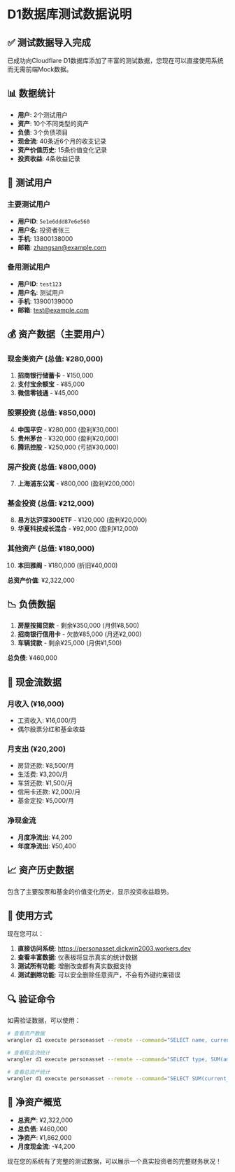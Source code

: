 # D1数据库测试数据说明

## ✅ 测试数据导入完成

已成功向Cloudflare D1数据库添加了丰富的测试数据，您现在可以直接使用系统而无需前端Mock数据。

## 📊 数据统计

- **用户**: 2个测试用户
- **资产**: 10个不同类型的资产 
- **负债**: 3个负债项目
- **现金流**: 40条近6个月的收支记录
- **资产价值历史**: 15条价值变化记录
- **投资收益**: 4条收益记录

## 👤 测试用户

### 主要测试用户
- **用户ID**: `5e1e6ddd87e6e560`
- **用户名**: 投资者张三
- **手机**: 13800138000
- **邮箱**: zhangsan@example.com

### 备用测试用户  
- **用户ID**: `test123`
- **用户名**: 测试用户
- **手机**: 13900139000
- **邮箱**: test@example.com

## 💰 资产数据（主要用户）

### 现金类资产 (总值: ¥280,000)
1. **招商银行储蓄卡** - ¥150,000
2. **支付宝余额宝** - ¥85,000
3. **微信零钱通** - ¥45,000

### 股票投资 (总值: ¥850,000)
4. **中国平安** - ¥280,000 (盈利¥30,000)
5. **贵州茅台** - ¥320,000 (盈利¥20,000) 
6. **腾讯控股** - ¥250,000 (亏损¥30,000)

### 房产投资 (总值: ¥800,000)
7. **上海浦东公寓** - ¥800,000 (盈利¥200,000)

### 基金投资 (总值: ¥212,000)
8. **易方达沪深300ETF** - ¥120,000 (盈利¥20,000)
9. **华夏科技成长混合** - ¥92,000 (盈利¥12,000)

### 其他资产 (总值: ¥180,000)
10. **本田雅阁** - ¥180,000 (折旧¥40,000)

**总资产价值**: ¥2,322,000

## 📉 负债数据

1. **房屋按揭贷款** - 剩余¥350,000 (月供¥8,500)
2. **招商银行信用卡** - 欠款¥85,000 (月还¥2,000)
3. **车辆贷款** - 剩余¥25,000 (月供¥1,500)

**总负债**: ¥460,000

## 💸 现金流数据

### 月收入 (¥16,000)
- 工资收入: ¥16,000/月
- 偶尔股票分红和基金收益

### 月支出 (¥20,200)
- 房贷还款: ¥8,500/月
- 生活费: ¥3,200/月  
- 车贷还款: ¥1,500/月
- 信用卡还款: ¥2,000/月
- 基金定投: ¥5,000/月

### 净现金流
- **月度净流出**: ¥4,200
- **年度净流出**: ¥50,400

## 📈 资产历史数据

包含了主要股票和基金的价值变化历史，显示投资收益趋势。

## 🎯 使用方式

现在您可以：

1. **直接访问系统**: https://personasset.dickwin2003.workers.dev
2. **查看丰富数据**: 仪表板将显示真实的统计数据
3. **测试所有功能**: 增删改查都有真实数据支持
4. **测试删除功能**: 可以安全删除任意资产，不会有外键约束错误

## 🔍 验证命令

如需验证数据，可以使用：

```bash
# 查看资产数据
wrangler d1 execute personasset --remote --command="SELECT name, current_value FROM assets WHERE user_id = '5e1e6ddd87e6e560';"

# 查看现金流统计  
wrangler d1 execute personasset --remote --command="SELECT type, SUM(amount) as total FROM cash_flows WHERE user_id = '5e1e6ddd87e6e560' GROUP BY type;"

# 查看总资产统计
wrangler d1 execute personasset --remote --command="SELECT SUM(current_value) as total_assets FROM assets WHERE user_id = '5e1e6ddd87e6e560';"
```

## 🚀 净资产概览

- **总资产**: ¥2,322,000
- **总负债**: ¥460,000  
- **净资产**: ¥1,862,000
- **月度现金流**: -¥4,200

现在您的系统有了完整的测试数据，可以展示一个真实投资者的完整财务状况！